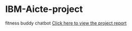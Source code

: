 # IBM-Aicte-project
fitness buddy chatbot
[Click here to view the project report](Fitness%20buddy.pdf)
